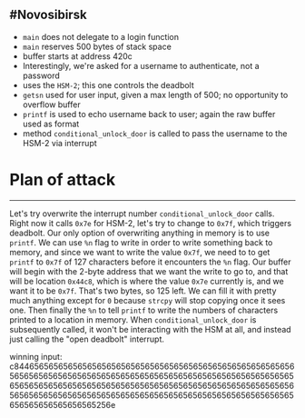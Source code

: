 #Novosibirsk
---

- `main` does not delegate to a login function
- `main` reserves 500 bytes of stack space
- buffer starts at address 420c
- Interestingly, we're asked for a username to authenticate, not a password
- uses the `HSM-2`; this one controls the deadbolt
- `getsn` used for user input, given a max length of 500; no opportunity to overflow buffer
- `printf` is used to echo username back to user; again the raw buffer used as format
- method `conditional_unlock_door` is called to pass the username to the HSM-2 via interrupt

# Plan of attack
---
Let's try overwrite the interrupt number `conditional_unlock_door` calls.  Right now it calls `0x7e` for HSM-2, let's try to change to `0x7f`, which triggers deadbolt.  Our only option of overwriting anything in memory is to use `printf`.  We can use `%n` flag to write in order to write something back to memory, and since we want to write the value `0x7f`, we need to to get `printf` to `0x7f` of 127 characters before it encounters the `%n` flag.  Our buffer will begin with the 2-byte address that we want the write to go to, and that will be location `0x44c8`, which is where the value `0x7e` currently is, and we want it to be `0x7f`.  That's two bytes, so 125 left.  We can fill it with pretty much anything except for `0` because `strcpy` will stop copying once it sees one.  Then finally the `%n` to tell `printf` to write the numbers of characters printed to a location in memory.  When `conditional_unlock_door` is subsequently called, it won't be interacting with the HSM at all, and instead just calling the "open deadbolt" interrupt.

winning input: c8446565656565656565656565656565656565656565656565656565656565656565656565656565656565656565656565656565656565656565656565656565656565656565656565656565656565656565656565656565656565656565656565656565656565656565656565656565656565656565656565656565656565256e
